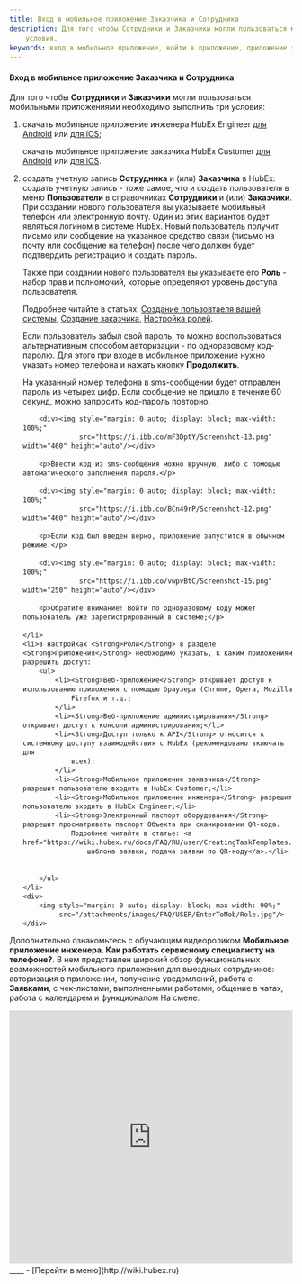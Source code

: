 ```yaml
---
title: Вход в мобильное приложение Заказчика и Сотрудника
description: Для того чтобы Сотрудники и Заказчики могли пользоваться мобильными приложениями необходимо выполнить три
    условия. 
keywords: вход в мобильное приложение, войти в приложение, приложение заказчика, приложение инженера, мобильное приложение заказчика, мобильное приложение инженера, hubex, хабекс, хубекс, хабикс
---
```


#### Вход в мобильное приложение Заказчика и Сотрудника

<html>
<meta charset="utf-8">

</html>

<body>
<p>Для того чтобы <Strong>Сотрудники</Strong> и <Strong>Заказчики</Strong> могли пользоваться мобильными приложениями необходимо выполнить три
    условия:</p>
<ol>
    <li>скачать мобильное приложение инженера HubEx Engineer <a
            href="https://play.google.com/store/apps/details?id=ru.hubex.engineer">для Android</a> или <a
            href="https://apps.apple.com/ru/app/hubex-%D0%B4%D0%BB%D1%8F-%D1%81%D0%B5%D1%80%D0%B2%D0%B8%D1%81%D0%BD%D0%BE%D0%B9-%D1%81%D0%BB%D1%83%D0%B6%D0%B1%D1%8B/id1386688688">для
        iOS</a>;
        <p>скачать мобильное приложение заказчика HubEx Customer <a
                href="https://play.google.com/store/apps/details?id=ru.hubex.customer">для Android</a> или <a
                href="https://apps.apple.com/ru/app/hubex-%D0%B4%D0%BB%D1%8F-%D0%B7%D0%B0%D0%BA%D0%B0%D0%B7%D1%87%D0%B8%D0%BA%D0%B0/id1386631658">для
            iOS</a>. </p>
    </li>
    <li>создать учетную запись <Strong>Сотрудника</Strong> и (или) <Strong>Заказчика</Strong> в HubEx: создать учетную запись - тоже самое, что и создать
        пользователя в меню <Strong>Пользователи</Strong> в справочниках <Strong>Сотрудники</Strong> и (или) <Strong>Заказчики</Strong>. При создании нового пользователя
        вы
        указываете мобильный телефон или электронную почту. Один из этих вариантов будет являться логином в системе
        HubEx. Новый пользователь получит письмо или сообщение на указанное средство связи (письмо на почту или
        сообщение на телефон) после чего должен будет подтвердить регистрацию и создать пароль.
        <p>Также при создании нового пользователя вы указываете его <Strong>Роль</Strong> - набор прав и полномочий, которые определяют
            уровень доступа пользователя. </p>
        <p>Подробнее читайте в
            статьях: <a href="https://wiki.hubex.ru/docs/FAQ/RU/user/CreatingUser.html">Создание
            пользовтаеля вашей системы</a>, <a href="https://wiki.hubex.ru/docs/FAQ/RU/user/CreatingCustomer.html">Создание заказчика</a>, <a href="https://wiki.hubex.ru/docs/FAQ/RU/admin/Roles.html">Настройка ролей</a>.</p>

<!--скачать скрины и заменить картинки!!!!-->
  <p>Если пользователь забыл свой пароль, то можно воспользоваться альтернативным способом авторизации - по
            одноразовому код-паролю. Для этого при входе в мобильное приложение нужно указать номер телефона и нажать кнопку
            <strong>Продолжить</strong>.</p>
        <p>На указанный номер телефона в sms-сообщении будет отправлен пароль из четырех цифр. Если сообщение не пришло в течение 60 секунд,
            можно запросить код-пароль повторно.</p>

        <div><img style="margin: 0 auto; display: block; max-width: 100%;"
                  src="https://i.ibb.co/mF3DptY/Screenshot-13.png" width="460" height="auto"/></div>

        <p>Ввести код из sms-сообщения можно вручную, либо с помощью автоматического заполнения пароля.</p>

        <div><img style="margin: 0 auto; display: block; max-width: 100%;"
                  src="https://i.ibb.co/BCn49rP/Screenshot-12.png" width="460" height="auto"/></div>

        <p>Если код был введен верно, приложение запустится в обычном режиме.</p>

        <div><img style="margin: 0 auto; display: block; max-width: 100%;"
                  src="https://i.ibb.co/vwpvBtC/Screenshot-15.png" width="250" height="auto"/></div>

        <p>Обратите внимание! Войти по одноразовому коду может пользователь уже зарегистрированный в системе;</p>

    </li>
    <li>в настройках <Strong>Роли</Strong> в разделе <Strong>Приложения</Strong> необходимо указать, к каким приложениям разрешить доступ:
        <ul>
            <li><Strong>Веб-приложение</Strong> открывает доступ к использованию приложения с помощью браузера (Chrome, Opera, Mozilla
                Firefox и т.д.;
            </li>
            <li><Strong>Веб-приложение администрирования</Strong> открывает доступ к консоли администрирования;</li>
            <li><Strong>Доступ только к API</Strong> относится к системному доступу взаимодействия с HubEx (рекомендовано включать для
                всех);
            </li>
            <li><Strong>Мобильное приложение заказчика</Strong> разрешит пользователю входить в HubEx Customer;</li>
            <li><Strong>Мобильное приложение инженера</Strong> разрешит пользователю входить в HubEx Engineer;</li>
            <li><Strong>Электронный паспорт оборудования</Strong> разрешит просматривать паспорт Объекта при сканировании QR-кода.
                Подробнее читайте в статье: <a href="https://wiki.hubex.ru/docs/FAQ/RU/user/CreatingTaskTemplates.html">Создание
                    шаблона заявки, подача заявки по QR-коду</a>.</li>


        </ul>
    </li>
    <div>
        <img style="margin: 0 auto; display: block; max-width: 90%;"
             src="/attachments/images/FAQ/USER/EnterToMob/Role.jpg"/>
    </div>
</ol>

<p>Дополнительно ознакомьтесь с обучающим видеороликом <strong>Мобильное приложение инженера. Как работать сервисному специалисту на телефоне?</strong>. В нем представлен широкий обзор функциональных возможностей мобильного приложения для выездных сотрудников: авторизация в приложении, получение уведомлений, работа с <Strong>Заявками</Strong>, с чек-листами, выполненными работами, общение в чатах, работа с календарем и функционалом На смене. </p>
<iframe src="https://www.youtube.com/embed/JmMZzkI6o-c" width="100%" height="450px" frameborder="0"
        allowfullscreen="allowfullscreen"></iframe>
</body>
____
- [Перейти в меню](http://wiki.hubex.ru)


